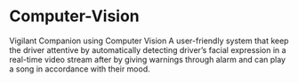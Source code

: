 # Computer-Vision
Vigilant Companion using Computer Vision
A user-friendly system that keep the driver attentive by automatically detecting driver’s facial expression in a real-time video stream after by giving warnings through alarm and can play a song in accordance with their mood.
